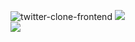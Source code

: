 ![twitter-clone-frontend](https://github.com/Twitter-Clone/twitter-clone-frontend/workflows/twitter-clone-frontend/badge.svg)
![](https://img.shields.io/github/issues/Twitter-Clone/twitter-clone-frontend)	
![](https://img.shields.io/github/issues-closed-raw/Twitter-Clone/Twitter-clone-frontend)
